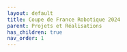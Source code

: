 ```yaml
---
layout: default
title: Coupe de France Robotique 2024
parent: Projets et Réalisations
has_children: true
nav_order: 1
---
```

